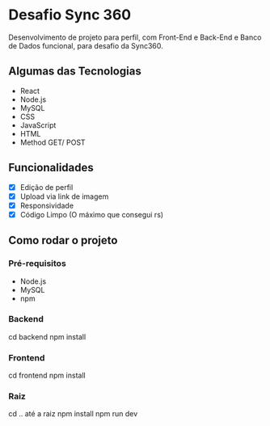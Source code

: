 # Desafio Sync 360

Desenvolvimento de projeto para perfil, com Front-End e Back-End e Banco de Dados funcional, para desafio da Sync360.

## Algumas das Tecnologias

- React
- Node.js
- MySQL
- CSS
- JavaScript
- HTML
- Method GET/ POST

## Funcionalidades

- [x] Edição de perfil
- [x] Upload via link de imagem
- [x] Responsividade
- [x] Código Limpo (O máximo que consegui rs)

## Como rodar o projeto

### Pré-requisitos

- Node.js
- MySQL
- npm

### Backend

cd backend
npm install

### Frontend

cd frontend
npm install

### Raiz

cd .. até a raiz
npm install
npm run dev




